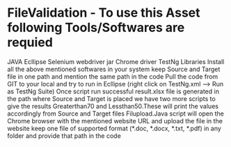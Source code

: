 # FileValidation - To use this Asset following Tools/Softwares are requied
JAVA 
Ecllipse 
Selenium webdriver jar
Chrome driver
TestNg Libraries
Install all the above mentioned softwares in your system
keep Source and Target file in one path and mention the same path in the code 
Pull the code from GIT to your local and try to run in Ecllipse (right click on TestNg.xml --> Run as TestNg Suite)
Once script run successful result.xlsx file is generated in the path where Source and Target is placed
we have two more scripts to give the results Greaterthan70 and Lessthan50.These will print  the values accordingly from Source and Target files
Filupload.Java script will open the Chrome browser with the mentioned website URL and upload the file in the website
keep one file of supported format (*.doc, *.docx, *.txt, *.pdf) in any folder and provide that path in the code
